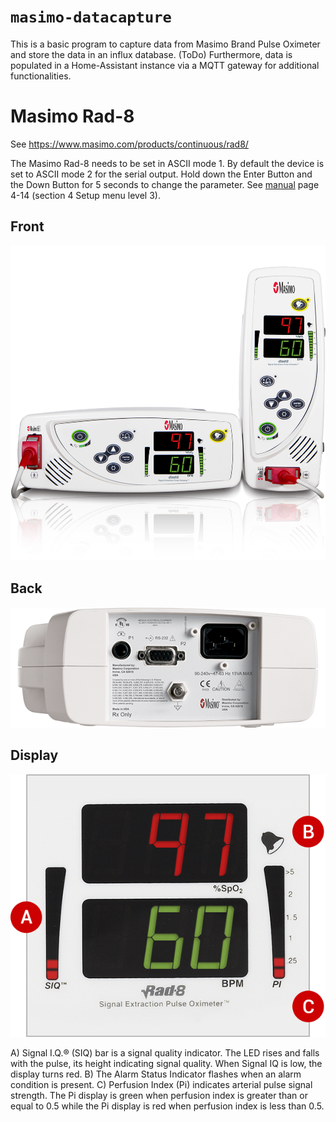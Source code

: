 `masimo-datacapture`
=======
This is a basic program to capture data from Masimo Brand Pulse Oximeter and store the data in an influx database.
(ToDo) Furthermore, data is populated in a Home-Assistant instance via a MQTT gateway for additional functionalities.

# Masimo Rad-8
See https://www.masimo.com/products/continuous/rad8/

The Masimo Rad-8 needs to be set in ASCII mode 1. By default the device is set to ASCII mode 2 for the serial output. Hold down the Enter Button and the Down Button for 5 seconds to change the parameter. See [manual](https://github.com/remkolems/masimo-datacapture/blob/master/Masimo%20Rad-8/Masimo%20Rad-8%20Operator's%20Manual.pdf) page 4-14 (section 4 Setup menu level 3).

## Front
![Front panel](https://github.com/remkolems/masimo-datacapture/blob/master/Masimo%20Rad-8/masimo-rad8_front.png)
## Back
![back panel](https://github.com/remkolems/masimo-datacapture/blob/master/Masimo%20Rad-8/masimo-rad8_backpanel.png)
## Display
![Main display](https://github.com/remkolems/masimo-datacapture/blob/master/Masimo%20Rad-8/masimo-rad8_display.png)

A) Signal I.Q.® (SIQ) bar is a signal quality indicator. The LED rises and falls with the pulse, its height indicating signal quality. When Signal IQ is low, the display turns red.
B) The Alarm Status Indicator flashes when an alarm condition is present.
C) Perfusion Index (Pi) indicates arterial pulse signal strength. The Pi display is green when perfusion index is greater than or equal to 0.5 while the Pi display is red when perfusion index is less than 0.5.